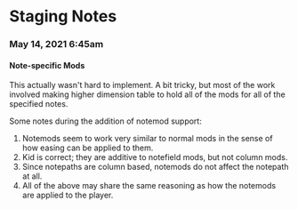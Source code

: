 # Staging Notes

### May 14, 2021 6:45am
#### Note-specific Mods
This actually wasn't hard to implement. A bit tricky, but most of the work involved making higher dimension table to hold all of the mods for all of the specified notes.

Some notes during the addition of notemod support:
1. Notemods seem to work very similar to normal mods in the sense of how easing can be applied to them.
1. Kid is correct; they are additive to notefield mods, but not column mods.
1. Since notepaths are column based, notemods do not affect the notepath at all.
1. All of the above may share the same reasoning as how the notemods are applied to the player.
